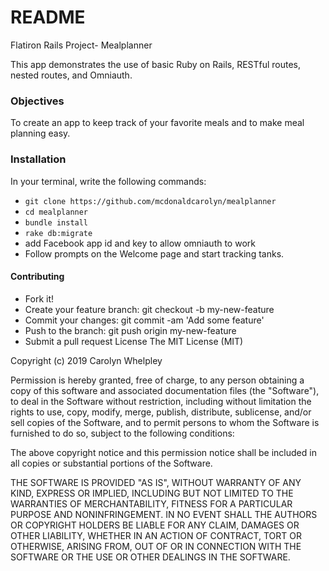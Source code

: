 # README

Flatiron Rails Project- Mealplanner

This app demonstrates the use of basic Ruby on Rails, RESTful routes, nested routes, and Omniauth.

### Objectives
To create an app to keep track of your favorite meals and to make meal planning easy. 

### Installation
In your terminal, write the following commands: 

* `git clone https://github.com/mcdonaldcarolyn/mealplanner`
* `cd mealplanner`
* `bundle install`
* `rake db:migrate`
* add Facebook app id and key to allow omniauth to work 
* Follow prompts on the Welcome page and start tracking tanks.
#### Contributing
* Fork it!
* Create your feature branch: git checkout -b my-new-feature
* Commit your changes: git commit -am 'Add some feature'
* Push to the branch: git push origin my-new-feature
* Submit a pull request
License
The MIT License (MIT)

Copyright (c) 2019 Carolyn Whelpley

Permission is hereby granted, free of charge, to any person obtaining a copy of this software and associated documentation files (the "Software"), to deal in the Software without restriction, including without limitation the rights to use, copy, modify, merge, publish, distribute, sublicense, and/or sell copies of the Software, and to permit persons to whom the Software is furnished to do so, subject to the following conditions:

The above copyright notice and this permission notice shall be included in all copies or substantial portions of the Software.

THE SOFTWARE IS PROVIDED "AS IS", WITHOUT WARRANTY OF ANY KIND, EXPRESS OR IMPLIED, INCLUDING BUT NOT LIMITED TO THE WARRANTIES OF MERCHANTABILITY, FITNESS FOR A PARTICULAR PURPOSE AND NONINFRINGEMENT. IN NO EVENT SHALL THE AUTHORS OR COPYRIGHT HOLDERS BE LIABLE FOR ANY CLAIM, DAMAGES OR OTHER LIABILITY, WHETHER IN AN ACTION OF CONTRACT, TORT OR OTHERWISE, ARISING FROM, OUT OF OR IN CONNECTION WITH THE SOFTWARE OR THE USE OR OTHER DEALINGS IN THE SOFTWARE.